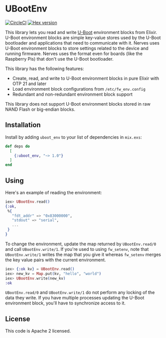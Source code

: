# UBootEnv

[![CircleCI](https://circleci.com/gh/nerves-project/uboot_env.svg?style=svg)](https://circleci.com/gh/nerves-project/uboot_env)
[![Hex version](https://img.shields.io/hexpm/v/uboot_env.svg "Hex version")](https://hex.pm/packages/uboot_env)

This library lets you read and write [U-Boot](https://www.denx.de/wiki/U-Boot)
environment blocks from Elixir. U-Boot environment blocks are simple key-value
stores used by the U-Boot bootloader and applications that need to communicate
with it. Nerves uses U-Boot environment blocks to store settings related to the
device and running firmware. Nerves uses the format even for boards (like the
Raspberry Pis) that don't use the U-Boot bootloader.

This library has the following features:

* Create, read, and write to U-Boot environment blocks in pure Elixir with OTP
  21 and later
* Load environment block configurations from `/etc/fw_env.config`
* Redundant and non-redundant environment block support

This library does not support U-Boot environment blocks stored in raw NAND Flash
or big-endian blocks.

## Installation

Install by adding `uboot_env` to your list of dependencies in `mix.exs`:

```elixir
def deps do
  [
    {:uboot_env, "~> 1.0"}
  ]
end
```

## Using

Here's an example of reading the environment:

```elixir
iex> UBootEnv.read()
{:ok,
 %{
   "fdt_addr" => "0x83000000",
   "stdout" => "serial",
   ...
 }
}
```

To change the environment, update the map returned by `UBootEnv.read/0` and call
`UBootEnv.write/1`. If you're used to using `fw_setenv`, note that
`UBootEnv.write/1` writes the map that you give it whereas `fw_setenv` merges
the key value pairs with the current environment.

```elixir
iex> {:ok kv} = UBootEnv.read()
iex> new_kv = Map.put(kv, "hello", "world")
iex> UBootEnv.write(new_kv)
:ok
```

`UBootEnv.read/0` and `UBootEnv.write/1` do not perform any locking of the data
they write. If you have multiple processes updating the U-Boot environment
block, you'll have to synchronize access to it.

## License

This code is Apache 2 licensed.
